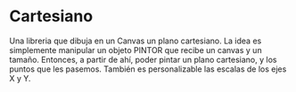 # Cartesiano
Una libreria que dibuja en un Canvas un plano cartesiano. La idea es simplemente manipular un objeto PINTOR que recibe un canvas y un tamaño.
Entonces, a partir de ahí, poder pintar un plano cartesiano, y los puntos que les pasemos. También es personalizable las escalas de los ejes
X y Y.
